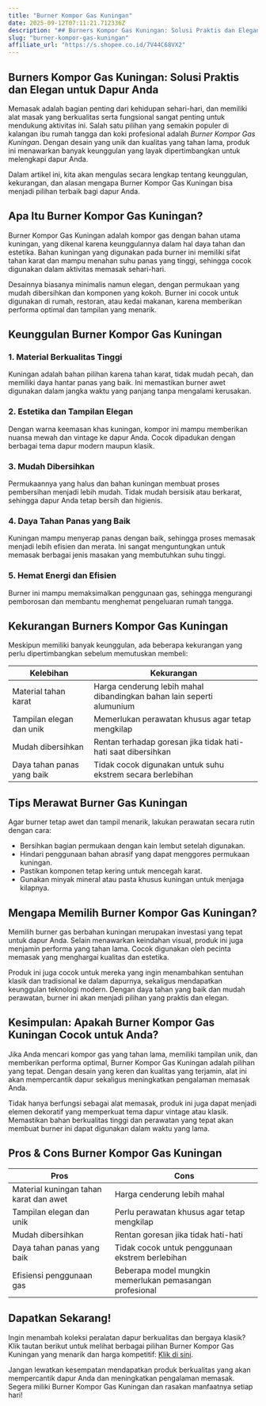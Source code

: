 ```yaml
---
title: "Burner Kompor Gas Kuningan"
date: 2025-09-12T07:11:21.712336Z
description: "## Burners Kompor Gas Kuningan: Solusi Praktis dan Elegan untuk Dapur Anda..."
slug: "burner-kompor-gas-kuningan"
affiliate_url: "https://s.shopee.co.id/7V44C68VX2"
---
```

## Burners Kompor Gas Kuningan: Solusi Praktis dan Elegan untuk Dapur Anda

Memasak adalah bagian penting dari kehidupan sehari-hari, dan memiliki alat masak yang berkualitas serta fungsional sangat penting untuk mendukung aktivitas ini. Salah satu pilihan yang semakin populer di kalangan ibu rumah tangga dan koki profesional adalah *Burner Kompor Gas Kuningan*. Dengan desain yang unik dan kualitas yang tahan lama, produk ini menawarkan banyak keunggulan yang layak dipertimbangkan untuk melengkapi dapur Anda.

Dalam artikel ini, kita akan mengulas secara lengkap tentang keunggulan, kekurangan, dan alasan mengapa Burner Kompor Gas Kuningan bisa menjadi pilihan terbaik bagi dapur Anda.

## Apa Itu Burner Kompor Gas Kuningan?

Burner Kompor Gas Kuningan adalah kompor gas dengan bahan utama kuningan, yang dikenal karena keunggulannya dalam hal daya tahan dan estetika. Bahan kuningan yang digunakan pada burner ini memiliki sifat tahan karat dan mampu menahan suhu panas yang tinggi, sehingga cocok digunakan dalam aktivitas memasak sehari-hari.

Desainnya biasanya minimalis namun elegan, dengan permukaan yang mudah dibersihkan dan komponen yang kokoh. Burner ini cocok untuk digunakan di rumah, restoran, atau kedai makanan, karena memberikan performa optimal dan tampilan yang menarik.

## Keunggulan Burner Kompor Gas Kuningan

### 1. Material Berkualitas Tinggi  
Kuningan adalah bahan pilihan karena tahan karat, tidak mudah pecah, dan memiliki daya hantar panas yang baik. Ini memastikan burner awet digunakan dalam jangka waktu yang panjang tanpa mengalami kerusakan.

### 2. Estetika dan Tampilan Elegan  
Dengan warna keemasan khas kuningan, kompor ini mampu memberikan nuansa mewah dan vintage ke dapur Anda. Cocok dipadukan dengan berbagai tema dapur modern maupun klasik.

### 3. Mudah Dibersihkan  
Permukaannya yang halus dan bahan kuningan membuat proses pembersihan menjadi lebih mudah. Tidak mudah bersisik atau berkarat, sehingga dapur Anda tetap bersih dan higienis.

### 4. Daya Tahan Panas yang Baik  
Kuningan mampu menyerap panas dengan baik, sehingga proses memasak menjadi lebih efisien dan merata. Ini sangat menguntungkan untuk memasak berbagai jenis masakan yang membutuhkan suhu tinggi.

### 5. Hemat Energi dan Efisien  
Burner ini mampu memaksimalkan penggunaan gas, sehingga mengurangi pemborosan dan membantu menghemat pengeluaran rumah tangga.

## Kekurangan Burners Kompor Gas Kuningan

Meskipun memiliki banyak keunggulan, ada beberapa kekurangan yang perlu dipertimbangkan sebelum memutuskan membeli:

| Kelebihan | Kekurangan |
| --- | --- |
| Material tahan karat | Harga cenderung lebih mahal dibandingkan bahan lain seperti alumunium |
| Tampilan elegan dan unik | Memerlukan perawatan khusus agar tetap mengkilap |
| Mudah dibersihkan | Rentan terhadap goresan jika tidak hati-hati saat dibersihkan |
| Daya tahan panas yang baik | Tidak cocok digunakan untuk suhu ekstrem secara berlebihan |

## Tips Merawat Burner Gas Kuningan

Agar burner tetap awet dan tampil menarik, lakukan perawatan secara rutin dengan cara:
- Bersihkan bagian permukaan dengan kain lembut setelah digunakan.
- Hindari penggunaan bahan abrasif yang dapat menggores permukaan kuningan.
- Pastikan komponen tetap kering untuk mencegah karat.
- Gunakan minyak mineral atau pasta khusus kuningan untuk menjaga kilapnya.

## Mengapa Memilih Burner Kompor Gas Kuningan?

Memilih burner gas berbahan kuningan merupakan investasi yang tepat untuk dapur Anda. Selain menawarkan keindahan visual, produk ini juga menjamin performa yang tahan lama. Cocok digunakan oleh pecinta memasak yang menghargai kualitas dan estetika.

Produk ini juga cocok untuk mereka yang ingin menambahkan sentuhan klasik dan tradisional ke dalam dapurnya, sekaligus mendapatkan keunggulan teknologi modern. Dengan daya tahan yang baik dan mudah perawatan, burner ini akan menjadi pilihan yang praktis dan elegan.

## Kesimpulan: Apakah Burner Kompor Gas Kuningan Cocok untuk Anda?

Jika Anda mencari kompor gas yang tahan lama, memiliki tampilan unik, dan memberikan performa optimal, Burner Kompor Gas Kuningan adalah pilihan yang tepat. Dengan desain yang keren dan kualitas yang terjamin, alat ini akan mempercantik dapur sekaligus meningkatkan pengalaman memasak Anda.

Tidak hanya berfungsi sebagai alat memasak, produk ini juga dapat menjadi elemen dekoratif yang memperkuat tema dapur vintage atau klasik. Memastikan bahan berkualitas tinggi dan perawatan yang tepat akan membuat burner ini dapat digunakan dalam waktu yang lama.

## Pros & Cons Burner Kompor Gas Kuningan

| Pros | Cons |
| --- | --- |
| Material kuningan tahan karat dan awet | Harga cenderung lebih mahal |
| Tampilan elegan dan unik | Perlu perawatan khusus agar tetap mengkilap |
| Mudah dibersihkan | Rentan goresan jika tidak hati-hati |
| Daya tahan panas yang baik | Tidak cocok untuk penggunaan ekstrem berlebihan |
| Efisiensi penggunaan gas | Beberapa model mungkin memerlukan pemasangan profesional |

## Dapatkan Sekarang!  

Ingin menambah koleksi peralatan dapur berkualitas dan bergaya klasik? Klik tautan berikut untuk melihat berbagai pilihan Burner Kompor Gas Kuningan yang menarik dan harga kompetitif: [Klik di sini](https://s.shopee.co.id/7V44C68VX2).

Jangan lewatkan kesempatan mendapatkan produk berkualitas yang akan mempercantik dapur Anda dan meningkatkan pengalaman memasak. Segera miliki Burner Kompor Gas Kuningan dan rasakan manfaatnya setiap hari!